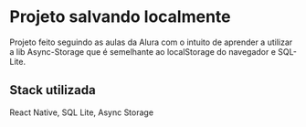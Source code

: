 # Projeto salvando localmente

Projeto feito seguindo as aulas da Alura com o intuito de aprender a utilizar a lib Async-Storage que é semelhante ao localStorage do navegador e SQL-Lite.

## Stack utilizada

React Native, SQL Lite, Async Storage